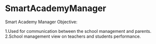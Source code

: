 SmartAcademyManager
===================

Smart Academy Manager
Objective:

1.Used for communication between the school management and parents.
2.School management view on teachers and students performance.
